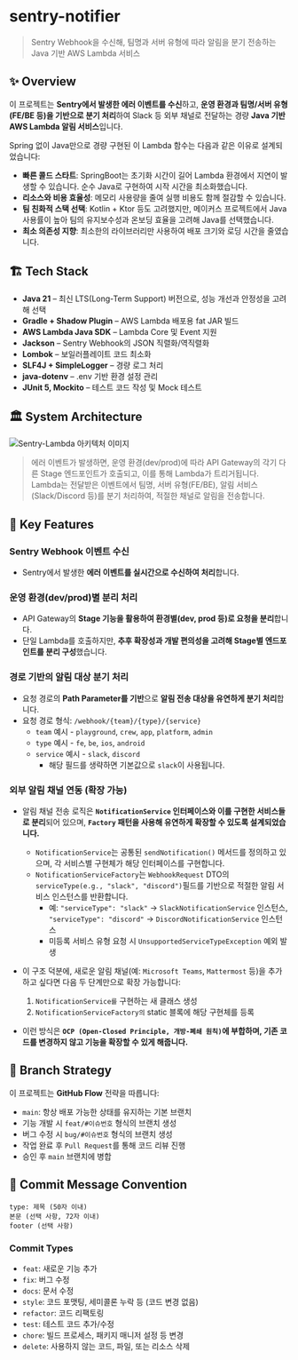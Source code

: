 # sentry-notifier
> Sentry Webhook을 수신해, 팀명과 서버 유형에 따라 알림을 분기 전송하는 Java 기반 AWS Lambda 서비스

## ✨ Overview

이 프로젝트는 **Sentry에서 발생한 에러 이벤트를 수신**하고, **운영 환경과 팀명/서버 유형(FE/BE 등)을 기반으로 분기 처리**하여 Slack 등 외부 채널로 전달하는 경량 **Java 기반 AWS Lambda 알림 서비스**입니다.

Spring 없이 Java만으로 경량 구현된 이 Lambda 함수는 다음과 같은 이유로 설계되었습니다:

- **빠른 콜드 스타트**: SpringBoot는 초기화 시간이 길어 Lambda 환경에서 지연이 발생할 수 있습니다. 순수 Java로 구현하여 시작 시간을 최소화했습니다.
- **리소스와 비용 효율성**: 메모리 사용량을 줄여 실행 비용도 함께 절감할 수 있습니다.
- **팀 친화적 스택 선택**: Kotlin + Ktor 등도 고려했지만, 메이커스 프로젝트에서 Java 사용률이 높아 팀의 유지보수성과 온보딩 효율을 고려해 Java를 선택했습니다.
- **최소 의존성 지향**: 최소한의 라이브러리만 사용하여 배포 크기와 로딩 시간을 줄였습니다.

## 🏗️ Tech Stack
- **Java 21** – 최신 LTS(Long-Term Support) 버전으로, 성능 개선과 안정성을 고려해 선택
- **Gradle + Shadow Plugin** – AWS Lambda 배포용 fat JAR 빌드
- **AWS Lambda Java SDK** – Lambda Core 및 Event 지원
- **Jackson** – Sentry Webhook의 JSON 직렬화/역직렬화
- **Lombok** – 보일러플레이트 코드 최소화
- **SLF4J + SimpleLogger** – 경량 로그 처리
- **java-dotenv** – .env 기반 환경 설정 관리
- **JUnit 5, Mockito** – 테스트 코드 작성 및 Mock 테스트

## 🏛️ System Architecture
<img src="https://github.com/user-attachments/assets/00820ca8-d6d9-4ecb-bd2a-a9ad6039568c" alt="Sentry-Lambda 아키텍처 이미지">

> 에러 이벤트가 발생하면, 운영 환경(dev/prod)에 따라 API Gateway의 각기 다른 Stage 엔드포인트가 호출되고, 이를 통해 Lambda가 트리거됩니다. Lambda는 전달받은 이벤트에서 팀명, 서버 유형(FE/BE), 알림 서비스(Slack/Discord 등)를 분기 처리하여, 적절한 채널로 알림을 전송합니다.

## 🔧 Key Features
### Sentry Webhook 이벤트 수신
- Sentry에서 발생한 **에러 이벤트를 실시간으로 수신하여 처리**합니다.

### 운영 환경(dev/prod)별 분리 처리
- API Gateway의 **Stage 기능을 활용하여 환경별(dev, prod 등)로 요청을 분리**합니다.
- 단일 Lambda를 호출하지만, **추후 확장성과 개발 편의성을 고려해 Stage별 엔드포인트를 분리 구성**했습니다.

### 경로 기반의 알림 대상 분기 처리
- 요청 경로의 **Path Parameter를 기반**으로 **알림 전송 대상을 유연하게 분기 처리**합니다.
- 요청 경로 형식: `/webhook/{team}/{type}/{service}`
  - `team` 예시 - `playground`, `crew`, `app`, `platform`, `admin`  
  - `type` 예시 - `fe`, `be`, `ios`, `android`
  - ``service`` 예시 - `slack`, `discord`
    - 해당 필드를 생략하면 기본값으로 `slack`이 사용됩니다.

### 외부 알림 채널 연동 (확장 가능)
- 알림 채널 전송 로직은 **`NotificationService` 인터페이스와 이를 구현한 서비스들로 분리**되어 있으며, **`Factory` 패턴을 사용해 유연하게 확장할 수 있도록 설계되었습니다.**
    - `NotificationService`는 공통된 `sendNotification()` 메서드를 정의하고 있으며, 각 서비스별 구현체가 해당 인터페이스를 구현합니다.
    - `NotificationServiceFactory`는 `WebhookRequest` DTO의 `serviceType(e.g., "slack", "discord")`필드를 기반으로 적절한 알림 서비스 인스턴스를 반환합니다.
        - 예: `"serviceType": "slack"` → `SlackNotificationService` 인스턴스, `"serviceType": "discord"` → `DiscordNotificationService` 인스턴스
        - 미등록 서비스 유형 요청 시 `UnsupportedServiceTypeException` 예외 발생

- 이 구조 덕분에, 새로운 알림 채널(예: `Microsoft Teams`, `Mattermost` 등)을 추가하고 싶다면 다음 두 단계만으로 확장 가능합니다:
    1. `NotificationService를` 구현하는 새 클래스 생성
    2. `NotificationServiceFactory의` static 블록에 해당 구현체를 등록
- 이런 방식은 **`OCP (Open-Closed Principle, 개방-폐쇄 원칙)`에 부합하며, 기존 코드를 변경하지 않고 기능을 확장할 수 있게 해줍니다.**

## 🌿 Branch Strategy
이 프로젝트는 **GitHub Flow** 전략을 따릅니다:
- `main`: 항상 배포 가능한 상태를 유지하는 기본 브랜치
- 기능 개발 시 `feat/#이슈번호` 형식의 브랜치 생성
- 버그 수정 시 `bug/#이슈번호` 형식의 브랜치 생성
- 작업 완료 후 `Pull Request`를 통해 코드 리뷰 진행
- 승인 후 `main` 브랜치에 병합

## 💬 Commit Message Convention
```
type: 제목 (50자 이내)
본문 (선택 사항, 72자 이내)
footer (선택 사항)
```

### Commit Types
- `feat`: 새로운 기능 추가
- `fix`: 버그 수정
- `docs`: 문서 수정
- `style`: 코드 포맷팅, 세미콜론 누락 등 (코드 변경 없음)
- `refactor`: 코드 리팩토링
- `test`: 테스트 코드 추가/수정
- `chore`: 빌드 프로세스, 패키지 매니저 설정 등 변경
- `delete`: 사용하지 않는 코드, 파일, 또는 리소스 삭제
